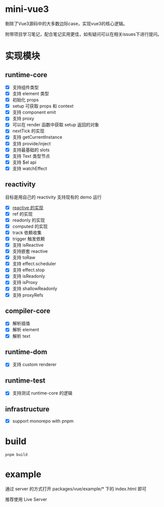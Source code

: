 # mini-vue3

剔除了Vue3源码中的大多数边际case，实现vue3的核心逻辑。

附带项目学习笔记，配合笔记实用更佳，如有疑问可以在相关issues下进行提问。

# 实现模块
## runtime-core
- [x] 支持组件类型
- [x] 支持 element 类型
- [x] 初始化 props
- [x] setup 可获取 props 和 context
- [x] 支持 component emit
- [x] 支持 proxy
- [x] 可以在 render 函数中获取 setup 返回的对象
- [x] nextTick 的实现
- [x] 支持 getCurrentInstance
- [x] 支持 provide/inject
- [x] 支持最基础的 slots
- [x] 支持 Text 类型节点
- [x] 支持 $el api
- [x] 支持 watchEffect

## reactivity
目标是用自己的 reactivity 支持现有的 demo 运行
- [x] [reactive 的实现](https://github.com/miaokeliq/mini-vue3/issues/1)
- [x] ref 的实现
- [x] readonly 的实现
- [x] computed 的实现
- [x] track 依赖收集
- [x] trigger 触发依赖
- [x] 支持 isReactive
- [x] 支持嵌套 reactive
- [x] 支持 toRaw
- [x] 支持 effect.scheduler
- [x] 支持 effect.stop
- [x] 支持 isReadonly
- [x] 支持 isProxy
- [x] 支持 shallowReadonly
- [x] 支持 proxyRefs

## compiler-core
- [x] 解析插值
- [x] 解析 element
- [x] 解析 text
## runtime-dom
- [x] 支持 custom renderer
## runtime-test
- [x] 支持测试 runtime-core 的逻辑

## infrastructure
- [x] support monorepo with pnpm

# build
```
pnpm build
```


# example
通过 server 的方式打开 packages/vue/example/* 下的 index.html 即可

 推荐使用 Live Server


